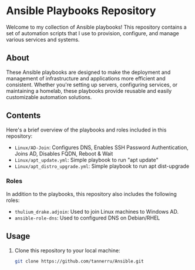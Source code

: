 # Ansible Playbooks Repository

Welcome to my collection of Ansible playbooks! This repository contains a set of automation scripts that I use to provision, configure, and manage various services and systems.

## About

These Ansible playbooks are designed to make the deployment and management of infrastructure and applications more efficient and consistent. Whether you're setting up servers, configuring services, or maintaining a homelab, these playbooks provide reusable and easily customizable automation solutions.

## Contents

Here's a brief overview of the playbooks and roles included in this repository:

- `Linux/AD-Join`: Configures DNS, Enables SSH Password Authentication, Joins AD, Disables FQDN, Reboot & Wait
- `Linux/apt_update.yml`: Simple playbook to run "apt update"
- `Linux/apt_distro_upgrade.yml`: Simple playbook to run apt dist-upgrade

### Roles

In addition to the playbooks, this repository also includes the following roles:

- `thulium_drake.adjoin`: Used to join Linux machines to Windows AD.
- `ansible-role-dns`: Used to configured DNS on Debian/RHEL

## Usage

1. Clone this repository to your local machine:

   ```bash
   git clone https://github.com/tannerru/Ansible.git
